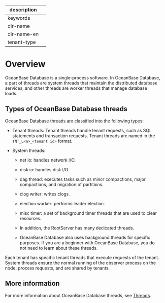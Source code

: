 |description||
|---|---|
|keywords||
|dir-name||
|dir-name-en||
|tenant-type||

# Overview

OceanBase Database is a single-process software. In OceanBase Database, a part of threads are system threads that maintain the distributed database services, and other threads are worker threads that manage database loads.

## Types of OceanBase Database threads

OceanBase Database threads are classified into the following types:

* Tenant threads: Tenant threads handle tenant requests, such as SQL statements and transaction requests. Tenant threads are named in the `TNT_L<n>_<tenant id>` format.

* System threads:

   * net io: handles network I/O.

   * disk io: handles disk I/O.

   * dag thread: executes tasks such as minor compactions, major compactions, and migration of partitions.

   * clog writer: writes clogs.

   * election worker: performs leader election.

   * misc timer: a set of background timer threads that are used to clear resources.

   * In addition, the RootServer has many dedicated threads.

   * OceanBase Database also uses background threads for specific purposes. If you are a beginner with OceanBase Database, you do not need to learn about these threads.

Each tenant has specific tenant threads that execute requests of the tenant. System threads ensure the normal running of the observer process on the node, process requests, and are shared by tenants.

## More information

For more information about OceanBase Database threads, see [Threads](../../100.oceanbase-database-concepts/1200.observer-node-architecture/300.observer-thread-model/100.thread-introduction.md).
